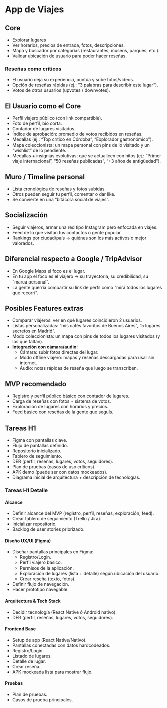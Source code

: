 # App de Viajes

## Core
- Explorar lugares  
- Ver horarios, precios de entrada, fotos, descripciones.  
- Mapa y buscador por categorías (restaurantes, museos, parques, etc.).  
- Validar ubicación de usuario para poder hacer reseñas.  

### Reseñas como críticos
- El usuario deja su experiencia, puntúa y sube fotos/videos.  
- Opción de reseñas rápidas (ej.: “3 palabras para describir este lugar”).  
- Votos de otros usuarios (upvotes / downvotes).  

## El Usuario como el Core
- Perfil viajero público (con link compartible).  
- Foto de perfil, bio corta.  
- Contador de lugares visitados.  
- Índice de aprobación: promedio de votos recibidos en reseñas.  
- Medallas (ej.: “Top crítico en Córdoba”, “Explorador gastronómico”).  
- Mapa coleccionista: un mapa personal con pins de lo visitado y un “wishlist” de lo pendiente.  
- Medallas + insignias evolutivas: que se actualicen con hitos (ej.: “Primer viaje internacional”, “50 reseñas publicadas”, “+3 años de antigüedad”).  

## Muro / Timeline personal
- Lista cronológica de reseñas y fotos subidas.  
- Otros pueden seguir tu perfil, comentar o dar like.  
- Se convierte en una “bitácora social de viajes”.  

## Socialización
- Seguir viajeros, armar una red tipo Instagram pero enfocada en viajes.  
- Feed de lo que visitan tus contactos o gente popular.  
- Rankings por ciudad/país → quiénes son los más activos o mejor valorados.  

## Diferencial respecto a Google / TripAdvisor
- En Google Maps el foco es el lugar.  
- En tu app el foco es el viajero → su trayectoria, su credibilidad, su “marca personal”.  
- La gente querría compartir su link de perfil como “mirá todos los lugares que recorrí”.  

## Posibles Features extras
- Comparar viajeros: ver en qué lugares coincidieron 2 usuarios.  
- Listas personalizadas: “mis cafés favoritos de Buenos Aires”, “5 lugares secretos en Madrid”.  
- Modo coleccionista: un mapa con pins de todos los lugares visitados (y los que faltan).  
- **Integración con cámara/audio:**  
  - Cámara: subir fotos directas del lugar.  
  - Modo offline viajero: mapas y reseñas descargadas para usar sin internet.  
  - Audio: notas rápidas de reseña que luego se transcriben.  

## MVP recomendado
- Registro y perfil público básico con contador de lugares.  
- Carga de reseñas con fotos + sistema de votos.  
- Exploración de lugares con horarios y precios.  
- Feed básico con reseñas de la gente que seguís.  

## Tareas H1
- Figma con pantallas clave.  
- Flujo de pantallas definido.  
- Repositorio inicializado.  
- Tablero de seguimiento.  
- DER (perfil, reseñas, lugares, votos, seguidores).  
- Plan de pruebas (casos de uso críticos).  
- APK demo (puede ser con datos mockeados).  
- Diagrama inicial de arquitectura + descripción de tecnologías.  

### Tareas H1 Detalle

#### Alcance
- Definir alcance del MVP (registro, perfil, reseñas, exploración, feed).  
- Crear tablero de seguimiento (Trello / Jira).  
- Inicializar repositorio.  
- Backlog de user stories priorizado.  

#### Diseño UX/UI (Figma)
- Diseñar pantallas principales en Figma:  
  - Registro/Login.  
  - Perfil viajero básico.  
  - Permisos de la aplicación.  
  - Exploración de lugares (lista + detalle) según ubicación del usuario.  
  - Crear reseña (texto, fotos).  
- Definir flujo de navegación.  
- Hacer prototipo navegable.  

#### Arquitectura & Tech Stack
- Decidir tecnología (React Native ó Android nativo).  
- DER (perfil, reseñas, lugares, votos, seguidores).  

#### Frontend Base
- Setup de app (React Native/Nativo).  
- Pantallas conectadas con datos hardcodeados.  
- Registro/Login.  
- Listado de lugares.  
- Detalle de lugar.  
- Crear reseña.  
- APK mockeada lista para mostrar flujo.  

#### Pruebas
- Plan de pruebas.  
- Casos de prueba principales.  